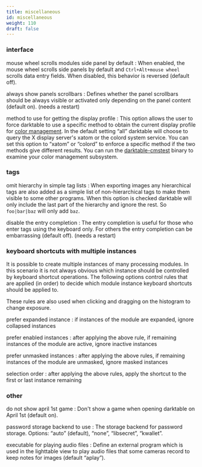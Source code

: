 ```yaml
---
title: miscellaneous
id: miscellaneous
weight: 110
draft: false
---
```


### interface

mouse wheel scrolls modules side panel by default
: When enabled, the mouse wheel scrolls side panels by default and `Ctrl+Alt+mouse wheel` scrolls data entry fields. When disabled, this behavior is reversed (default off). 

always show panels scrollbars
: Defines whether the panel scrollbars should be always visible or activated only depending on the panel content (default on). (needs a restart) 

method to use for getting the display profile
: This option allows the user to force darktable to use a specific method to obtain the current display profile for [color management](../special-topics/color-management/_index.md). In the default setting “all” darktable will choose to query the X display server's xatom or the colord system service. You can set this option to “xatom” or “colord” to enforce a specific method if the two methods give different results. You can run the [darktable-cmstest](../special-topics/program-invocation/darktable-cmstest.md) binary to examine your color management subsystem.

### tags

omit hierarchy in simple tag lists
: When exporting images any hierarchical tags are also added as a simple list of non-hierarchical tags to make them visible to some other programs. When this option is checked darktable will only include the last part of the hierarchy and ignore the rest. So `foo|bar|baz` will only add `baz`. 

disable the entry completion
: The entry completion is useful for those who enter tags using the keyboard only. For others the entry completion can be embarrassing (default off). (needs a restart) 

### keyboard shortcuts with multiple instances

It is possible to create multiple instances of many processing modules. In this scenario it is not always obvious which instance should be controlled by keyboard shortcut operations. The following options control rules that are applied (in order) to decide which module instance keyboard shortcuts should be applied to.

These rules are also used when clicking and dragging on the histogram to change exposure.

prefer expanded instance
: if instances of the module are expanded, ignore collapsed instances

prefer enabled instances
: after applying the above rule, if remaining instances of the module are active, ignore inactive instances

prefer unmasked instances
: after applying the above rules, if remaining instances of the module are unmasked, ignore masked instances

selection order
: after applying the above rules, apply the shortcut to the first or last instance remaining

### other

do not show april 1st game
: Don't show a game when opening darktable on April 1st (default on). 

password storage backend to use
: The storage backend for password storage. Options: “auto” (default), “none”, “libsecret”, “kwallet”. 

executable for playing audio files
: Define an external program which is used in the lighttable view to play audio files that some cameras record to keep notes for images (default “aplay”). 
